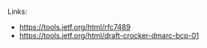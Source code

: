 Links:

* https://tools.ietf.org/html/rfc7489
* https://tools.ietf.org/html/draft-crocker-dmarc-bcp-01
